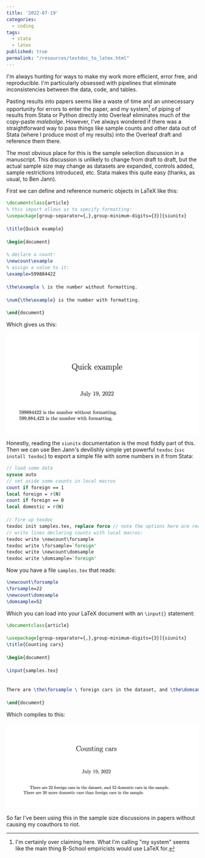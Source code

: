 ```yaml
---
title: '2022-07-19'
categories:
  - coding
tags:
  - stata
  - latex 
published: true
permalink: "/resources/textdoc_to_latex.html"
---
```


I'm always hunting for ways to make my work more efficient, error free, and reproducible. I'm particularly obsessed with pipelines that eliminate inconsistencies between the data, code, and tables.

Pasting results into papers seems like a waste of time and an unnecessary opportunity for errors to enter the paper, and my system[^my] of piping of results from Stata or Python directly into Overleaf eliminates much of the copy-paste _malebolge_. However, I've always wondered if there was a straightforward way to pass things like sample counts and other data out of Stata (where I produce most of my results) into the Overleaf draft and reference them there.

[^my]: I'm certainly over claiming here. What I'm calling "my system" seems like the main thing B-School empiricists would use LaTeX for.

The most obvious place for this is the sample selection discussion in a manuscript. This discussion is unlikely to change from draft to draft, but the actual sample size may change as datasets are expanded, controls added, sample restrictions introduced, etc. Stata makes this quite easy (thanks, as usual, to Ben Jann).

First we can define and reference numeric objects in LaTeX like this:

```latex
\documentclass{article}
% this import allows us to specify formatting:
\usepackage[group-separator={,},group-minimum-digits={3}]{siunitx}

\title{Quick example}

\begin{document}

% declare a count:
\newcount\example
% assign a value to it:
\example=599884422

\the\example \ is the number without formatting.

\num{\the\example} is the number with formatting.

\end{document}
```

Which gives us this:

![Quick example](/assets/img/quicknumex.png)

Honestly, reading the `siunitx` documentation is the most fiddly part of this. Then we can use Ben Jann's devilishly simple yet powerful `texdoc` (`ssc install texdoc`) to export a simple file with some numbers in it from Stata:

``` Stata
// load some data
sysuse auto
// set aside some counts in local macros
count if foreign == 1
local foreign = r(N)
count if foreign == 0
local domestic = r(N)

// fire up texdoc
texdoc init samples.tex, replace force // note the options here are required to use texdoc this way
// write lines declaring counts with local macros:
texdoc write \newcount\forsample
texdoc write \forsample=`foreign'
texdoc write \newcount\domsample
texdoc write \domsample=`foreign'

```

Now you have a file `samples.tex` that reads:

``` latex
\newcount\forsample
\forsample=22
\newcount\domsample
\domsample=52

```

Which you can load into your LaTeX document with an `\input{}` statement:

```latex
\documentclass{article}

\usepackage[group-separator={,},group-minimum-digits={3}]{siunitx}
\title{Counting cars}

\begin{document}

\input{samples.tex}


There are \the\forsample \ foreign cars in the dataset, and \the\domsample \ domestic cars in the sample. There are \the\numexpr\domsample - \the\forsample\relax \ more domestic cars than foreign cars in the sample.  

\end{document}
```

Which compiles to this:

![Counting cars](/assets/img/countingcars.png)

So far I've been using this in the sample size discussions in papers without causing my coauthors to riot.
